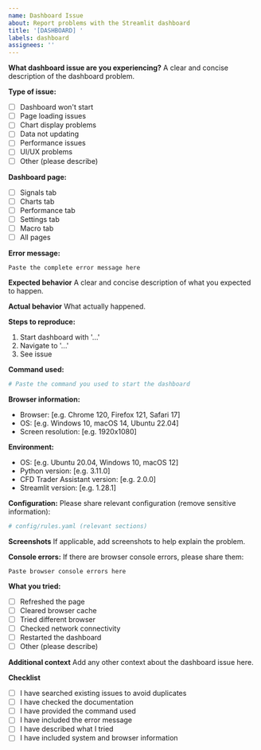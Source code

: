 ```yaml
---
name: Dashboard Issue
about: Report problems with the Streamlit dashboard
title: '[DASHBOARD] '
labels: dashboard
assignees: ''
---
```


**What dashboard issue are you experiencing?**
A clear and concise description of the dashboard problem.

**Type of issue:**
- [ ] Dashboard won't start
- [ ] Page loading issues
- [ ] Chart display problems
- [ ] Data not updating
- [ ] Performance issues
- [ ] UI/UX problems
- [ ] Other (please describe)

**Dashboard page:**
- [ ] Signals tab
- [ ] Charts tab
- [ ] Performance tab
- [ ] Settings tab
- [ ] Macro tab
- [ ] All pages

**Error message:**
```
Paste the complete error message here
```

**Expected behavior**
A clear and concise description of what you expected to happen.

**Actual behavior**
What actually happened.

**Steps to reproduce:**
1. Start dashboard with '...'
2. Navigate to '...'
3. See issue

**Command used:**
```bash
# Paste the command you used to start the dashboard
```

**Browser information:**
- Browser: [e.g. Chrome 120, Firefox 121, Safari 17]
- OS: [e.g. Windows 10, macOS 14, Ubuntu 22.04]
- Screen resolution: [e.g. 1920x1080]

**Environment:**
 - OS: [e.g. Ubuntu 20.04, Windows 10, macOS 12]
 - Python version: [e.g. 3.11.0]
 - CFD Trader Assistant version: [e.g. 2.0.0]
 - Streamlit version: [e.g. 1.28.1]

**Configuration:**
Please share relevant configuration (remove sensitive information):
```yaml
# config/rules.yaml (relevant sections)
```

**Screenshots**
If applicable, add screenshots to help explain the problem.

**Console errors:**
If there are browser console errors, please share them:
```
Paste browser console errors here
```

**What you tried:**
- [ ] Refreshed the page
- [ ] Cleared browser cache
- [ ] Tried different browser
- [ ] Checked network connectivity
- [ ] Restarted the dashboard
- [ ] Other (please describe)

**Additional context**
Add any other context about the dashboard issue here.

**Checklist**
- [ ] I have searched existing issues to avoid duplicates
- [ ] I have checked the documentation
- [ ] I have provided the command used
- [ ] I have included the error message
- [ ] I have described what I tried
- [ ] I have included system and browser information